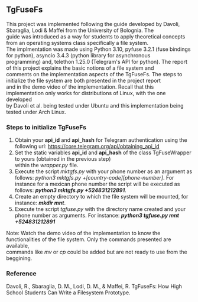 
## TgFuseFs
This project was implemented following the guide developed by Davoli, Sbaraglia, Lodi & Maffei from the University of Bolognia. The <br>
guide was introduced as a way for students to apply theoretical concepts from an operating systems class specifically a file system. <br>
The implmentation was made using Python 3.10, pyfuse 3.2.1 (fuse bindings for python), asyncio 3.4.3 (python library for asynchronous <br>
programming) and, telethon 1.25.0 (Telegram's API for python). The report of this project explains the basic notions of a file system and <br>
comments on the implementation aspects of the TgFuseFs. The steps to initialize the file system are both presented in the project report <br>
and in the demo video of the implementation. Recall that this implementation only works for distributions of Linux, with the one developed <br>
by Davoli et al. being tested under Ubuntu and this implementation being tested under Arch Linux. 

### Steps to initialize TgFuseFs
1. Obtain your **api_id** and **api_hash** for Telegram authentication using the following url: https://core.telegram.org/api/obtaining_api_id
2. Set the static variables **api_id** and **api_hash** of the class TgFuseWrapper to yours (obtained in the previous step) <br>
   within the *wrapper.py* file.
3. Execute the script *mktgfs.py* with your phone number as an argument as follows: *python3 mktgfs.py +[country-code][phone-number]*.
   For instance for a mexican phone number the script will be executed as follows: ***python3 mktgfs.py +524831212891***.
4. Create an empty directory to which the file system will be mounted, for instance: ***mkdir mnt***.
5. Execute tne script *tgfuse.py* with the directory name created and your phone number as arguments.
   For instance: ***python3 tgfuse.py mnt +524831212891***

Note: Watch the demo video of the implementation to know the functionalities of the file system. Only the commands presented are available,<br>
commands like *mv* or *cp* could be added but are not ready to use from the beggining.  

### Reference
Davoli, R., Sbaraglia, D. M., Lodi, D. M., & Maffei, R. TgFuseFs: How High School Students Can Write a Filesystem Prototype.
